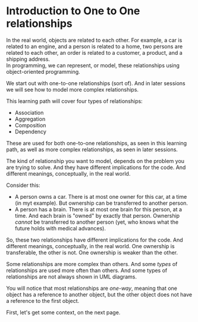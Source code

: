 # Introduction to One to One relationships

In the real world, objects are related to each other. For example, a car is related to an engine, and a person is related to a home, two persons are related to each other, an order is related to a customer, a product, and a shipping address.\
In programming, we can represent, or model, these relationships using object-oriented programming.

We start out with one-to-one relationships (sort of). And in later sessions we will see how to model more complex relationships.

This learning path will cover four types of relationships:
- Association
- Aggregation
- Composition
- Dependency

These are used for both one-to-one relationships, as seen in this learning path, as well as more complex relationships, as seen in later sessions.

The kind of relationship you want to model, depends on the problem you are trying to solve. And they have different implications for the code. And different meanings, conceptually, in the real world.

Consider this:
* A person owns a car. There is at most one owner for this car, at a time (in myt example). But ownership can be transferred to another person.
* A person has a brain. There is at most one brain for this person, at a time. And each brain is "owned" by exactly that person. Ownership _cannot_ be transferred to another person (yet, who knows what the future holds with medical advances).

So, these two relationships have different implications for the code. And different meanings, conceptually, in the real world. One ownership is transferable, the other is not. One ownership is weaker than the other.

Some relationships are more complex than others. And some _types_ of relationships are used more often than others. And some types of relationships are not always shown in UML diagrams.

You will notice that most relationships are _one-way_, meaning that one object has a reference to another object, but the other object does not have a reference to the first object.

First, let's get some context, on the next page.
